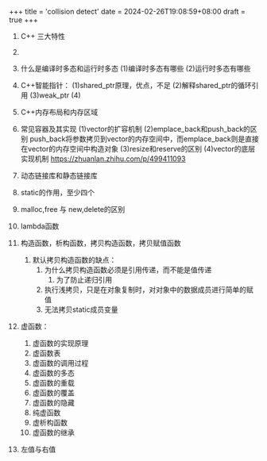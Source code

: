 +++
title = 'collision detect'
date = 2024-02-26T19:08:59+08:00
draft = true
+++
1. C++ 三大特性

2. 

3. 什么是编译时多态和运行时多态
    (1)编译时多态有哪些
    (2)运行时多态有哪些

4. C++智能指针：
    (1)shared_ptr原理，优点，不足
    (2)解释shared_ptr的循环引用
    (3)weak_ptr
    (4)

5. C++内存布局和内存区域

6. 常见容器及其实现
    (1)vector的扩容机制
    (2)emplace_back和push_back的区别
        push_back将参数拷贝到vector的内存空间中，而emplace_back则是直接在vector的内存空间中构造对象
    (3)resize和reserve的区别
    (4)vector的底层实现机制 https://zhuanlan.zhihu.com/p/499411093

7. 动态链接库和静态链接库
8. static的作用，至少四个
9.  malloc,free 与 new,delete的区别
10. lambda函数
11. 构造函数，析构函数，拷贝构造函数，拷贝赋值函数
    1. 默认拷贝构造函数的缺点：
       1. 为什么拷贝构造函数必须是引用传递，而不能是值传递
          1. 为了防止递归引用
       2. 执行浅拷贝，只是在对象复制时，对对象中的数据成员进行简单的赋值
       3. 无法拷贝static成员变量
12. 虚函数：
    1. 虚函数的实现原理
    2. 虚函数表    
    3. 虚函数的调用过程
    4. 虚函数的多态
    5. 虚函数的重载
    6. 虚函数的覆盖
    7. 虚函数的隐藏
    8. 纯虚函数
    9.  虚析构函数
    10. 虚函数的继承
13. 左值与右值